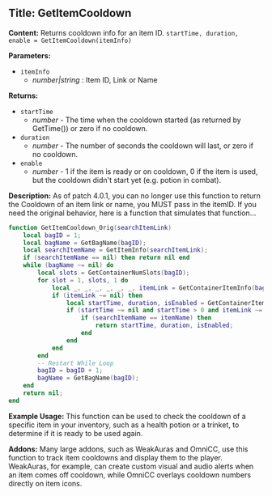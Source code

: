 ## Title: GetItemCooldown

**Content:**
Returns cooldown info for an item ID.
`startTime, duration, enable = GetItemCooldown(itemInfo)`

**Parameters:**
- `itemInfo`
  - *number|string* : Item ID, Link or Name

**Returns:**
- `startTime`
  - *number* - The time when the cooldown started (as returned by GetTime()) or zero if no cooldown.
- `duration`
  - *number* - The number of seconds the cooldown will last, or zero if no cooldown.
- `enable`
  - *number* - 1 if the item is ready or on cooldown, 0 if the item is used, but the cooldown didn't start yet (e.g. potion in combat).

**Description:**
As of patch 4.0.1, you can no longer use this function to return the Cooldown of an item link or name, you MUST pass in the itemID.
If you need the original behavior, here is a function that simulates that function...

```lua
function GetItemCooldown_Orig(searchItemLink)
    local bagID = 1;
    local bagName = GetBagName(bagID);
    local searchItemName = GetItemInfo(searchItemLink);
    if (searchItemName == nil) then return nil end
    while (bagName ~= nil) do
        local slots = GetContainerNumSlots(bagID);
        for slot = 1, slots, 1 do
            local _, _, _, _, _, _, itemLink = GetContainerItemInfo(bagID, slot);
            if (itemLink ~= nil) then
                local startTime, duration, isEnabled = GetContainerItemCooldown(bagID, slot);
                if (startTime ~= nil and startTime > 0 and itemLink ~= nil) then
                    if (searchItemName == itemName) then
                        return startTime, duration, isEnabled;
                    end
                end
            end
        end
        -- Restart While Loop
        bagID = bagID + 1;
        bagName = GetBagName(bagID);
    end
    return nil;
end
```

**Example Usage:**
This function can be used to check the cooldown of a specific item in your inventory, such as a health potion or a trinket, to determine if it is ready to be used again.

**Addons:**
Many large addons, such as WeakAuras and OmniCC, use this function to track item cooldowns and display them to the player. WeakAuras, for example, can create custom visual and audio alerts when an item comes off cooldown, while OmniCC overlays cooldown numbers directly on item icons.
